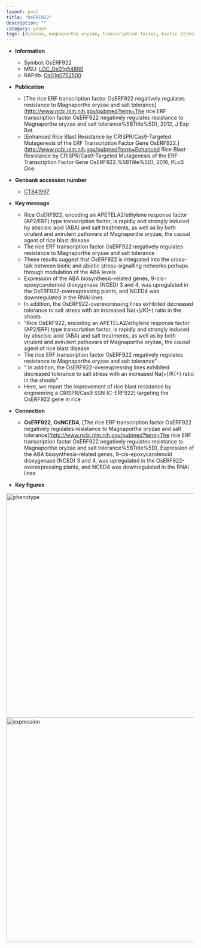 ```yaml
---
layout: post
title: "OsERF922"
description: ""
category: genes
tags: [disease, magnaporthe oryzae, transcription factor, biotic stress,  ABA , ethylene, blast, shoot, abiotic stress, salt, salt stress, salt tolerance, blast disease, resistance, blast resistance]
---
```


* **Information**  
    + Symbol: OsERF922  
    + MSU: [LOC_Os01g54890](http://rice.plantbiology.msu.edu/cgi-bin/ORF_infopage.cgi?orf=LOC_Os01g54890)  
    + RAPdb: [Os01g0752500](http://rapdb.dna.affrc.go.jp/viewer/gbrowse_details/irgsp1?name=Os01g0752500)  

* **Publication**  
    + [The rice ERF transcription factor OsERF922 negatively regulates resistance to Magnaporthe oryzae and salt tolerance](http://www.ncbi.nlm.nih.gov/pubmed?term=The rice ERF transcription factor OsERF922 negatively regulates resistance to Magnaporthe oryzae and salt tolerance%5BTitle%5D), 2012, J Exp Bot.
    + [Enhanced Rice Blast Resistance by CRISPR/Cas9-Targeted Mutagenesis of the ERF Transcription Factor Gene OsERF922.](http://www.ncbi.nlm.nih.gov/pubmed?term=Enhanced Rice Blast Resistance by CRISPR/Cas9-Targeted Mutagenesis of the ERF Transcription Factor Gene OsERF922.%5BTitle%5D), 2016, PLoS One.

* **Genbank accession number**  
    + [CT841997](http://www.ncbi.nlm.nih.gov/nuccore/CT841997)

* **Key message**  
    + Rice OsERF922, encoding an APETELA2/ethylene response factor (AP2/ERF) type transcription factor, is rapidly and strongly induced by abscisic acid (ABA) and salt treatments, as well as by both virulent and avirulent pathovars of Magnaporthe oryzae, the causal agent of rice blast disease
    + The rice ERF transcription factor OsERF922 negatively regulates resistance to Magnaporthe oryzae and salt tolerance
    + These results suggest that OsERF922 is integrated into the cross-talk between biotic and abiotic stress-signalling networks perhaps through modulation of the ABA levels
    + Expression of the ABA biosynthesis-related genes, 9-cis-epoxycarotenoid dioxygenase (NCED) 3 and 4, was upregulated in the OsERF922-overexpressing plants, and NCED4 was downregulated in the RNAi lines
    + In addition, the OsERF922-overexpressing lines exhibited decreased tolerance to salt stress with an increased Na(+)/K(+) ratio in the shoots
    + "Rice OsERF922, encoding an APETELA2/ethylene response factor (AP2/ERF) type transcription factor, is rapidly and strongly induced by abscisic acid (ABA) and salt treatments, as well as by both virulent and avirulent pathovars of Magnaporthe oryzae, the causal agent of rice blast disease
    + The rice ERF transcription factor OsERF922 negatively regulates resistance to Magnaporthe oryzae and salt tolerance"
    + " In addition, the OsERF922-overexpressing lines exhibited decreased tolerance to salt stress with an increased Na(+)/K(+) ratio in the shoots"
    + Here, we report the improvement of rice blast resistance by engineering a CRISPR/Cas9 SSN (C-ERF922) targeting the OsERF922 gene in rice

* **Connection**  
    + __OsERF922__, __OsNCED4__, [The rice ERF transcription factor OsERF922 negatively regulates resistance to Magnaporthe oryzae and salt tolerance](http://www.ncbi.nlm.nih.gov/pubmed?term=The rice ERF transcription factor OsERF922 negatively regulates resistance to Magnaporthe oryzae and salt tolerance%5BTitle%5D),  Expression of the ABA biosynthesis-related genes, 9-cis-epoxycarotenoid dioxygenase (NCED) 3 and 4, was upregulated in the OsERF922-overexpressing plants, and NCED4 was downregulated in the RNAi lines

* **Key figures**  
<img src="http://ricencode.github.io/images/OsERF922.pheno.png" alt="phenotype"  style="width: 600px;"/>

<img src="http://ricencode.github.io/images/OsERF922.exp.png" alt="expression"  style="width: 600px;"/>


